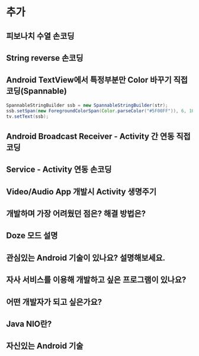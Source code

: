 # 추가
## 피보나치 수열 손코딩
## String reverse 손코딩
## Android TextView에서 특정부분만 Color 바꾸기 직접코딩(Spannable)        
```java
SpannableStringBuilder ssb = new SpannableStringBuilder(str);
ssb.setSpan(new ForegroundColorSpan(Color.parseColor("#5F00FF")), 6, 10, Spannable.SPAN_EXCLUSIVE_EXCLUSIVE);
tv.setText(ssb);
```

## Android Broadcast Receiver - Activity 간 연동 직접 코딩

## Service - Activity 연동 손코딩

## Video/Audio App 개발시 Activity 생명주기

## 개발하며 가장 어려웠던 점은? 해결 방법은?

## Doze 모드 설명

## 관심있는 Android 기술이 있나요? 설명해보세요.

## 자사 서비스를 이용해 개발하고 싶은 프로그램이 있나요?

## 어떤 개발자가 되고 싶은가요?

## Java NIO란?

## 자신있는 Android 기술

